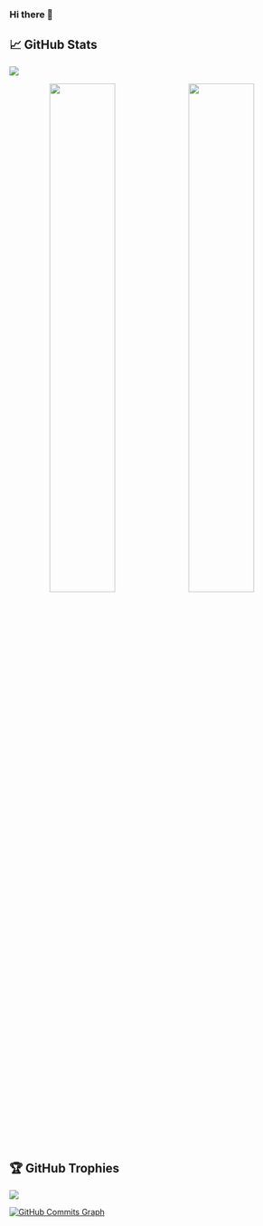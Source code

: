 ### Hi there 👋

## 📈 GitHub Stats
![](https://visitor-badge.glitch.me/badge?page_id=abhinavshm95.abhinavshm95)
<br>
<p align="center">
  <img width="48%" src="https://github-readme-stats.vercel.app/api?username=abhinavshm95&show_icons=true&theme=radical" />
  <img width="48%" src="https://github-readme-streak-stats.herokuapp.com/?user=abhinavshm95&theme=radical" />
</p>

## 🏆 GitHub Trophies
![](https://github-profile-trophy.vercel.app/?username=abhinavshm95&theme=radical&no-frame=false&no-bg=false&margin-w=4)

<a href="http://www.github.com/abhinavshm95"><img src="https://activity-graph.herokuapp.com/graph?username=abhinavshm95&bg_color=1c1917&color=ffffff&line=3382ed&point=ffffff&area_color=1c1917&area=true&hide_border=true&custom_title=GitHub%20Commits%20Graph" alt="GitHub Commits Graph" /></a>
